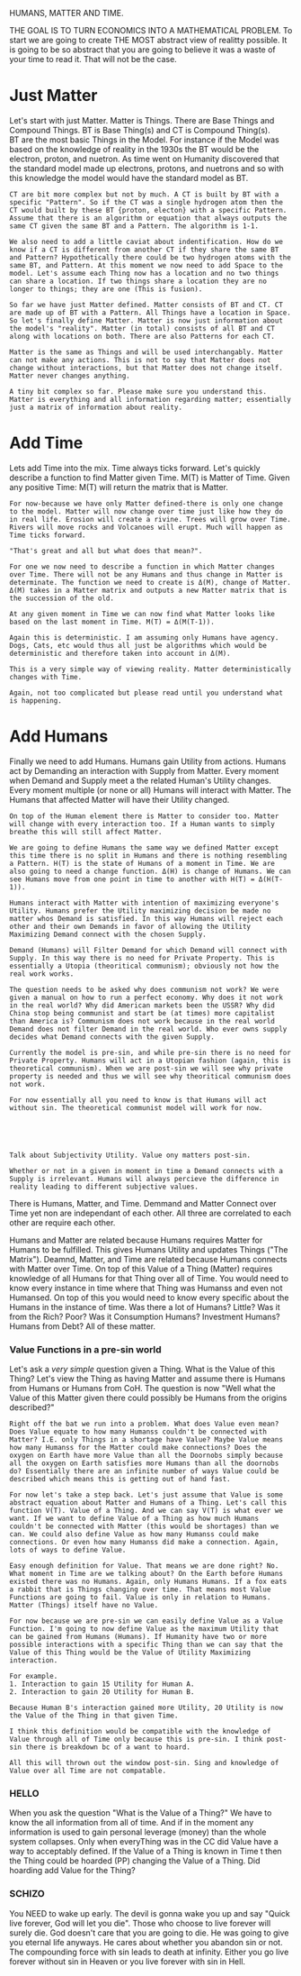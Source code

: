 HUMANS, MATTER AND TIME.

THE GOAL IS TO TURN ECONOMICS INTO A MATHEMATICAL PROBLEM.
To start we are going to create THE MOST abstract view of realitty possible. It is going to be so abstract that you are going to believe it was a waste of your time to read it. That will not be the case. 

# Just Matter
Let's start with just Matter.
    Matter is Things. There are Base Things and Compound Things. BT is Base Thing(s) and CT is Compound Thing(s).  
    BT are the most basic Things in the Model. For instance if the Model was based on the knowledge of reality in the 1930s the BT would be the electron, proton, and nuetron. As time went on Humanity discovered that the standard model made up electrons, protons, and nuetrons and so with this knowledge the model would have the standard model as BT. 

    CT are bit more complex but not by much. A CT is built by BT with a specific "Pattern". So if the CT was a single hydrogen atom then the CT would built by these BT {proton, electon} with a specific Pattern. Assume that there is an algorithm or equation that always outputs the same CT given the same BT and a Pattern. The algorithm is 1-1.

    We also need to add a little caviat about indentification. How do we know if a CT is different from another CT if they share the same BT and Pattern? Hypothetically there could be two hydrogen atoms with the same BT, and Pattern. At this moment we now need to add Space to the model. Let's assume each Thing now has a location and no two things can share a location. If two things share a location they are no longer to things; they are one (This is fusion). 

    So far we have just Matter defined. Matter consists of BT and CT. CT are made up of BT with a Pattern. All Things have a location in Space. So let's finally define Matter. Matter is now just information about the model's "reality". Matter (in total) consists of all BT and CT along with locations on both. There are also Patterns for each CT. 

    Matter is the same as Things and will be used interchangably. Matter can not make any actions. This is not to say that Matter does not change without interactions, but that Matter does not change itself. Matter never changes anything.

    A tiny bit complex so far. Please make sure you understand this. Matter is everything and all information regarding matter; essentially just a matrix of information about reality.

# Add Time
Lets add Time into the mix. Time always ticks forward.
    Let's quickly describe a function to find Matter given Time. M(T) is Matter of Time. Given any positive Time: M(T) will return the matrix that is Matter. 

    For now-because we have only Matter defined-there is only one change to the model. Matter will now change over time just like how they do in real life. Erosion will create a rivine. Trees will grow over Time. Rivers will move rocks and Volcanoes will erupt. Much will happen as Time ticks forward. 
    
    "That's great and all but what does that mean?". 

    For one we now need to describe a function in which Matter changes over Time. There will not be any Humans and thus change in Matter is determinate. The function we need to create is Δ(M), change of Matter. Δ(M) takes in a Matter matrix and outputs a new Matter matrix that is the succession of the old.
    
    At any given moment in Time we can now find what Matter looks like based on the last moment in Time. M(T) = Δ(M(T-1)).

    Again this is deterministic. I am assuming only Humans have agency. Dogs, Cats, etc would thus all just be algorithms which would be deterministic and therefore taken into account in Δ(M).

    This is a very simple way of viewing reality. Matter deterministically changes with Time. 

    Again, not too complicated but please read until you understand what is happening.

# Add Humans
Finally we need to add Humans.
    Humans gain Utility from actions. Humans act by Demanding an interaction with Supply from Matter. Every moment when Demand and Supply meet a the related Human's Utility changes.  Every moment multiple (or none or all) Humans will interact with Matter. The Humans that affected Matter will have their Utility changed. 
    
    On top of the Human element there is Matter to consider too. Matter will change with every interaction too. If a Human wants to simply breathe this will still affect Matter. 

    We are going to define Humans the same way we defined Matter except this time there is no split in Humans and there is nothing resembling a Pattern. H(T) is the state of Humans of a moment in Time. We are also going to need a change function. Δ(H) is change of Humans. We can see Humans move from one point in time to another with H(T) = Δ(H(T-1)).

    Humans interact with Matter with intention of maximizing everyone's Utility. Humans prefer the Utility maximizing decision be made no matter whos Demand is satisfied. In this way Humans will reject each other and their own Demands in favor of allowing the Utility Maximizing Demand connect with the chosen Supply.

    Demand (Humans) will Filter Demand for which Demand will connect with Supply. In this way there is no need for Private Property. This is essentially a Utopia (theoritical communism); obviously not how the real work works. 
    
    The question needs to be asked why does communism not work? We were given a manual on how to run a perfect economy. Why does it not work in the real world? Why did American markets been the USSR? Why did China stop being communist and start be (at times) more capitalist than America is? Communism does not work because in the real world Demand does not filter Demand in the real world. Who ever owns supply decides what Demand connects with the given Supply. 

    Currently the model is pre-sin, and while pre-sin there is no need for Private Property. Humans will act in a Utopian fashion (again, this is theoretical communism). When we are post-sin we will see why private property is needed and thus we will see why theoritical communism does not work.

    For now essentially all you need to know is that Humans will act without sin. The theoretical communist model will work for now.

    



    Talk about Subjectivity Utility. Value ony matters post-sin. 

    Whether or not in a given in moment in time a Demand connects with a Supply is irrelevant. Humans will always percieve the difference in reality leading to different subjective values.














There is Humans, Matter, and Time. Demmand and Matter Connect over Time yet non are independant of each other. All three are correlated to each other are require each other.

Humans and Matter are related because Humans requires Matter for Humans to be fulfilled. This gives Humans Utility and updates Things ("The Matrix").
Deamnd, Matter, and Time are related because Humans connects with Matter over Time. On top of this Value of a Thing (Matter) requires knowledge of all Humans for that Thing over all of Time. You would need to know every instance in time where that Thing was Humanss and even not Humansed. On top of this you would need to know every specific about the Humans in the instance of time. Was there a lot of Humans? Little? Was it from the Rich? Poor? Was it Consumption Humans? Investment Humans? Humans from Debt? All of these matter.


### Value Functions in a pre-sin world
Let's ask a _very simple_ question given a Thing. What is the Value of this Thing?
    Let's view the Thing as having Matter and assume there is Humans from Humans or Humans from CoH.
    The question is now "Well what the Value of this Matter given there could possibly be Humans from the origins described?"
    
    Right off the bat we run into a problem. What does Value even mean? Does Value equate to how many Humanss couldn't be connected with Matter? I.E. only Things in a shortage have Value? Maybe Value means how many Humanss for the Matter could make connections? Does the oxygen on Earth have more Value than all the Doornobs simply because all the oxygen on Earth satisfies more Humans than all the doornobs do? Essentially there are an infinite number of ways Value could be described which means this is getting out of hand fast. 
    
    For now let's take a step back. Let's just assume that Value is some abstract equation about Matter and Humans of a Thing. Let's call this function V(T). Value of a Thing. And we can say V(T) is what ever we want. If we want to define Value of a Thing as how much Humans couldn't be connected with Matter (this would be shortages) than we can. We could also define Value as how many Humanss could make connections. Or even how many Humanss did make a connection. Again, lots of ways to define Value.

    Easy enough definition for Value. That means we are done right? No. What moment in Time are we talking about? On the Earth before Humans existed there was no Humans. Again, only Humans Humans. If a fox eats a rabbit that is Things changing over time. That means most Value Functions are going to fail. Value is only in relation to Humans. Matter (Things) itself have no Value.

    For now because we are pre-sin we can easily define Value as a Value Function. I'm going to now define Value as the maximum Utility that can be gained from Humans (Humans). If Humanity have two or more possible interactions with a specific Thing than we can say that the Value of this Thing would be the Value of Utility Maximizing interaction. 

    For example.
    1. Interaction to gain 15 Utility for Human A.
    2. Interaction to gain 20 Utility for Human B.

    Because Human B's interaction gained more Utility, 20 Utility is now the Value of the Thing in that given Time.

    I think this definition would be compatible with the knowledge of Value through all of Time only because this is pre-sin. I think post-sin there is breakdown bc of a want to hoard.

    All this will thrown out the window post-sin. Sing and knowledge of Value over all Time are not compatable.

### HELLO

When you ask the question "What is the Value of a Thing?" We have to know the all information from all of time. And if in the moment any information is used to gain personal leverage (money) than the whole system collapses. Only when everyThing was in the CC did Value have a way to acceptably defined. If the Value of a Thing is known in Time t then the Thing could be hoarded (PP) changing the Value of a Thing. Did hoarding add Value for the Thing?




### SCHIZO

You NEED to wake up early. The devil is gonna wake you up and say "Quick live forever, God will let you die". Those who choose to live forever will surely die. God doesn't care that you are going to die. He was going to give you eternal life anyways. He cares about whether you abandon sin or not. The compounding force with sin leads to death at infinity. Either you go live forever without sin in Heaven or you live forever with sin in Hell.